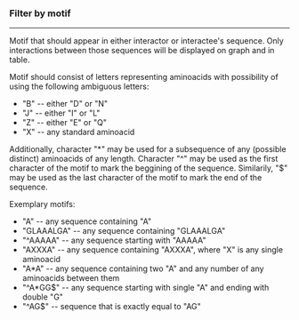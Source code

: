 ### Filter by motif

***

Motif that should appear in either interactor or interactee's sequence. Only interactions between 
those sequences will be displayed on graph and in table.

Motif should consist of letters representing aminoacids with possibility of using the following 
ambiguous letters:
* "B" -- either "D" or "N"
* "J" -- either "I" or "L"
* "Z" -- either "E" or "Q"
* "X" -- any standard aminoacid

Additionally, character "*" may be used for a subsequence of any (possible distinct) aminoacids
of any length. Character "\^" may be used as the first character of the motif to mark the beggining
of the sequence. Similarily, "$" may be used as the last character of the motif to mark the end
of the sequence.


Exemplary motifs:

* "A" -- any sequence containing "A"
* "GLAAALGA" -- any sequence containing "GLAAALGA"
* "\^AAAAA" -- any sequence starting with "AAAAA"
* "AXXXA" -- any sequence containing "AXXXA", where "X" is any single aminoacid
* "A*A" -- any sequence containing two "A" and any number of any aminoacids between them
* "\^A*GG$" -- any sequence starting with single "A" and ending with double "G"
* "\^AG$" -- sequence that is exactly equal to "AG"